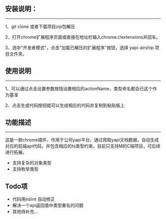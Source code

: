 ## 安装说明：
------
1、git clone 或者下载项目zip包解压

2、打开chrome扩展程序页面或直接在地址栏输入chrome://extensions并回车。

3、选中"开发者模式"，点击"加载已解压的扩展程序"按钮，选择 yapi-airship 项目文件夹。

## 使用说明
---
1、可以通过点击设置参数按钮设置相应的actionName，类型命名都会已这个作为基准

2、点击生成代码按钮就可以生成相应的代码并复制到粘贴板上 
## 功能描述
-----
这是一款chrome插件，作用于公司yapi平台，通过爬取yapi文档数据，自动生成对应的前端api代码，并包含相应的ts类型约束，目前只支持M的C端项目，可后续进行拓展。
- 支持复杂的对象类型
- 支持枚举类型
## Todo项
- 代码用eslint 自动修正
- 解决一个api返回值中类型重名的问题
- 其他待补充...
